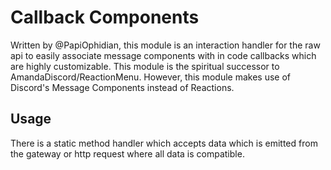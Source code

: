 # Callback Components
Written by @PapiOphidian, this module is an interaction handler for the raw api to easily associate message components with in code callbacks which are highly customizable.
This module is the spiritual successor to AmandaDiscord/ReactionMenu. However, this module makes use of Discord's Message Components instead of Reactions.

## Usage
There is a static method handler which accepts data which is emitted from the gateway or http request where all data is compatible.
